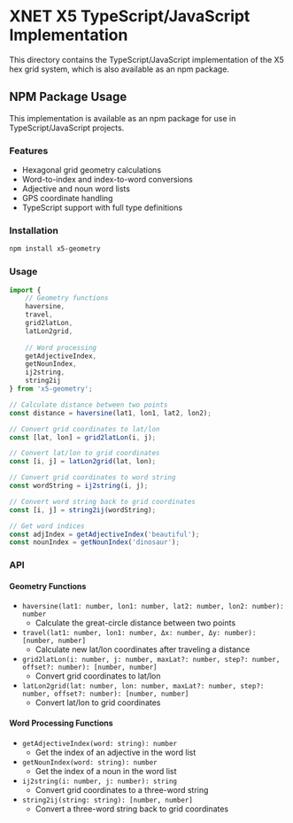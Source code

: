 # XNET X5 TypeScript/JavaScript Implementation

This directory contains the TypeScript/JavaScript implementation of the X5 hex grid system, which is also available as an npm package.

## NPM Package Usage

This implementation is available as an npm package for use in TypeScript/JavaScript projects.

### Features

- Hexagonal grid geometry calculations
- Word-to-index and index-to-word conversions
- Adjective and noun word lists
- GPS coordinate handling
- TypeScript support with full type definitions

### Installation

```bash
npm install x5-geometry
```

### Usage

```typescript
import {
    // Geometry functions
    haversine,
    travel,
    grid2latLon,
    latLon2grid,
    
    // Word processing
    getAdjectiveIndex,
    getNounIndex,
    ij2string,
    string2ij
} from 'x5-geometry';

// Calculate distance between two points
const distance = haversine(lat1, lon1, lat2, lon2);

// Convert grid coordinates to lat/lon
const [lat, lon] = grid2latLon(i, j);

// Convert lat/lon to grid coordinates
const [i, j] = latLon2grid(lat, lon);

// Convert grid coordinates to word string
const wordString = ij2string(i, j);

// Convert word string back to grid coordinates
const [i, j] = string2ij(wordString);

// Get word indices
const adjIndex = getAdjectiveIndex('beautiful');
const nounIndex = getNounIndex('dinosaur');
```

### API

#### Geometry Functions

- `haversine(lat1: number, lon1: number, lat2: number, lon2: number): number`
  - Calculate the great-circle distance between two points
- `travel(lat1: number, lon1: number, Δx: number, Δy: number): [number, number]`
  - Calculate new lat/lon coordinates after traveling a distance
- `grid2latLon(i: number, j: number, maxLat?: number, step?: number, offset?: number): [number, number]`
  - Convert grid coordinates to lat/lon
- `latLon2grid(lat: number, lon: number, maxLat?: number, step?: number, offset?: number): [number, number]`
  - Convert lat/lon to grid coordinates

#### Word Processing Functions

- `getAdjectiveIndex(word: string): number`
  - Get the index of an adjective in the word list
- `getNounIndex(word: string): number`
  - Get the index of a noun in the word list
- `ij2string(i: number, j: number): string`
  - Convert grid coordinates to a three-word string
- `string2ij(string: string): [number, number]`
  - Convert a three-word string back to grid coordinates 
